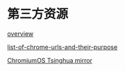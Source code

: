 # 第三方资源

[overview](https://blog.csdn.net/Arthur_02_13/article/details/54286013)

[list-of-chrome-urls-and-their-purpose](https://www.ghacks.net/2012/09/04/list-of-chrome-urls-and-their-purpose/)

[ChromiumOS Tsinghua mirror](https://mirrors.tuna.tsinghua.edu.cn/help/chromiumos/)

